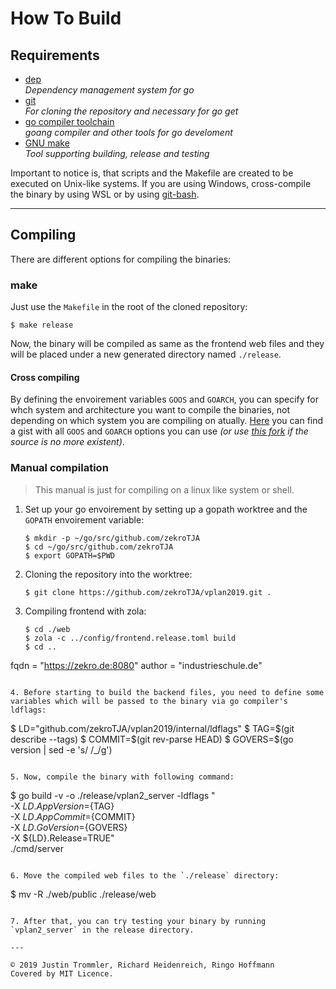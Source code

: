 # How To Build

## Requirements

- [dep](https://github.com/golang/dep)  
  *Dependency management system for go*
- [git](https://git-scm.com/book/en/v2/Getting-Started-Installing-Git)  
  *For cloning the repository and necessary for go get*
- [go compiler toolchain](https://golang.org/doc/install)  
  *goang compiler and other tools for go develoment*
- [GNU make](https://www.gnu.org/software/make/)  
  *Tool supporting building, release and testing*

Important to notice is, that scripts and the Makefile are created to be executed on Unix-like systems. If you are using Windows, cross-compile the binary by using WSL or by using [git-bash](https://gitforwindows.org/).

---

## Compiling

There are different options for compiling the binaries:

### make

Just use the `Makefile` in the root of the cloned repository:
```
$ make release
```

Now, the binary will be compiled as same as the frontend web files and they will be placed under a new generated directory named `./release`.

#### Cross compiling

By defining the envoirement variables `GOOS` and `GOARCH`, you can specify for whch system and architecture you want to compile the binaries, not depending on which system you are compiling on atually. [Here](https://gist.github.com/asukakenji/f15ba7e588ac42795f421b48b8aede63) you can find a gist with all `GOOS` and `GOARCH` options you can use *(or use [this fork](https://gist.github.com/zekroTJA/4fa6c30606d9e702ccc3b84433dbf131) if the source is no more existent)*.

### Manual compilation

> This manual is just for compiling on a linux like system or shell.

1. Set up your go envoirement by setting up a gopath worktree and the `GOPATH` envoirement variable:  
   ```
   $ mkdir -p ~/go/src/github.com/zekroTJA
   $ cd ~/go/src/github.com/zekroTJA
   $ export GOPATH=$PWD
   ```

2. Cloning the repository into the worktree:  
   ```
   $ git clone https://github.com/zekroTJA/vplan2019.git .
   ```

3. Compiling frontend with zola:  
   ```
   $ cd ./web
   $ zola -c ../config/frontend.release.toml build
   $ cd ..

fqdn = "https://zekro.de:8080"
author = "industrieschule.de"
   ```

4. Before starting to build the backend files, you need to define some variables which will be passed to the binary via go compiler's ldflags:  
   ```
   $ LD="github.com/zekroTJA/vplan2019/internal/ldflags"
   $ TAG=$(git describe --tags)
   $ COMMIT=$(git rev-parse HEAD)
   $ GOVERS=$(go version | sed -e 's/ /_/g')
   ```

5. Now, compile the binary with following command:  
   ```
   $ go build -v -o ./release/vplan2_server -ldflags "\
       -X ${LD}.AppVersion=${TAG} \
       -X ${LD}.AppCommit=${COMMIT} \
       -X ${LD}.GoVersion=${GOVERS} \
       -X ${LD}.Release=TRUE" \
       ./cmd/server
   ```

6. Move the compiled web files to the `./release` directory:  
   ```
   $ mv -R ./web/public ./release/web
   ```

7. After that, you can try testing your binary by running `vplan2_server` in the release directory.

---

© 2019 Justin Trommler, Richard Heidenreich, Ringo Hoffmann  
Covered by MIT Licence.